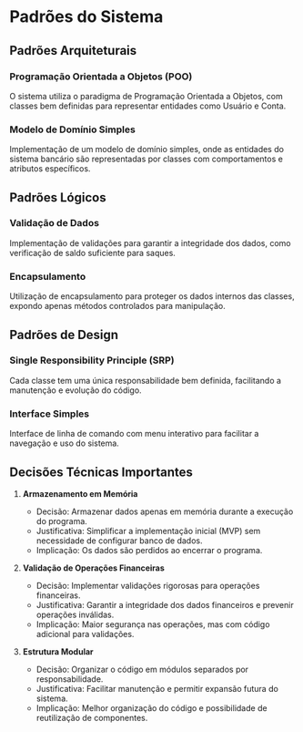 # Padrões do Sistema

## Padrões Arquiteturais

### Programação Orientada a Objetos (POO)
O sistema utiliza o paradigma de Programação Orientada a Objetos, com classes bem definidas para representar entidades como Usuário e Conta.

### Modelo de Domínio Simples
Implementação de um modelo de domínio simples, onde as entidades do sistema bancário são representadas por classes com comportamentos e atributos específicos.

## Padrões Lógicos

### Validação de Dados
Implementação de validações para garantir a integridade dos dados, como verificação de saldo suficiente para saques.

### Encapsulamento
Utilização de encapsulamento para proteger os dados internos das classes, expondo apenas métodos controlados para manipulação.

## Padrões de Design

### Single Responsibility Principle (SRP)
Cada classe tem uma única responsabilidade bem definida, facilitando a manutenção e evolução do código.

### Interface Simples
Interface de linha de comando com menu interativo para facilitar a navegação e uso do sistema.

## Decisões Técnicas Importantes

1. **Armazenamento em Memória**
   - Decisão: Armazenar dados apenas em memória durante a execução do programa.
   - Justificativa: Simplificar a implementação inicial (MVP) sem necessidade de configurar banco de dados.
   - Implicação: Os dados são perdidos ao encerrar o programa.

2. **Validação de Operações Financeiras**
   - Decisão: Implementar validações rigorosas para operações financeiras.
   - Justificativa: Garantir a integridade dos dados financeiros e prevenir operações inválidas.
   - Implicação: Maior segurança nas operações, mas com código adicional para validações.

3. **Estrutura Modular**
   - Decisão: Organizar o código em módulos separados por responsabilidade.
   - Justificativa: Facilitar manutenção e permitir expansão futura do sistema.
   - Implicação: Melhor organização do código e possibilidade de reutilização de componentes.
